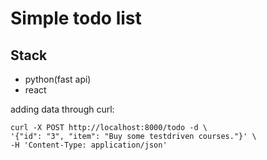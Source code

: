# Simple todo list

## Stack

* python(fast api)
* react

adding data through curl: 
```
curl -X POST http://localhost:8000/todo -d \
'{"id": "3", "item": "Buy some testdriven courses."}' \
-H 'Content-Type: application/json'
```
